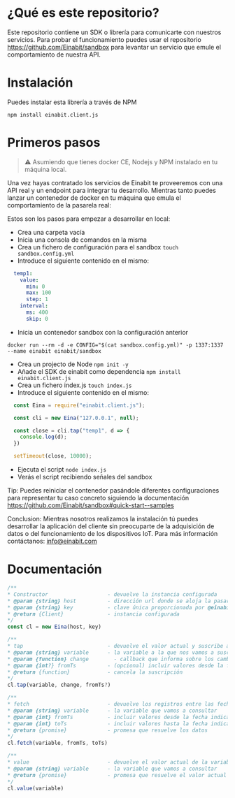 # ¿Qué es este repositorio?

Este repositorio contiene un SDK o librería para comunicarte con nuestros servicios. Para probar el funcionamiento puedes usar el repositorio https://github.com/Einabit/sandbox para levantar un servicio que emule el comportamiento de nuestra API.

# Instalación

Puedes instalar esta librería a través de NPM

`npm install einabit.client.js`

# Primeros pasos

> :warning: Asumiendo que tienes docker CE, Nodejs y NPM instalado en tu máquina local.

Una vez hayas contratado los servicios de Einabit te proveeremos con una API real y un endpoint para integrar tu desarrollo. Mientras tanto puedes lanzar un contenedor de docker en tu máquina que emula el comportamiento de la pasarela real:

Estos son los pasos para empezar a desarrollar en local:

- Crea una carpeta vacía
- Inicia una consola de comandos en la misma
- Crea un fichero de configuración para el sandbox `touch sandbox.config.yml`
- Introduce el siguiente contenido en el mismo:
```yml
  temp1:
    value:
      min: 0
      max: 100
      step: 1
    interval:
      ms: 400
      skip: 0
```
- Inicia un contenedor sandbox con la configuración anterior
```
docker run --rm -d -e CONFIG="$(cat sandbox.config.yml)" -p 1337:1337 --name einabit einabit/sandbox
```
- Crea un projecto de Node `npm init -y`
- Añade el SDK de einabit como dependencia `npm install einabit.client.js`
- Crea un fichero index.js `touch index.js`
- Introduce el siguiente contenido en el mismo:
```js
  const Eina = require("einabit.client.js");

  const cli = new Eina("127.0.0.1", null);

  const close = cli.tap("temp1", d => {
    console.log(d);
  })

  setTimeout(close, 10000);
```
- Ejecuta el script `node index.js`
- Verás el script recibiendo señales del sandbox

Tip: Puedes reiniciar el contenedor pasándole diferentes configuraciones para representar tu caso concreto siguiendo la documentación https://github.com/Einabit/sandbox#quick-start--samples

Conclusion: Mientras nosotros realizamos la instalación tú puedes desarrollar la aplicación del cliente sin preocuparte de la adquisición de datos o del funcionamiento de los dispositivos IoT. Para más información contáctanos: info@einabit.com

# Documentación

```js
/**
* Constructor                   - devuelve la instancia configurada
* @param {string} host          - dirección url donde se aloja la pasarela de datos
* @param {string} key           - clave única proporcionada por @einabit
* @return {Client}              - instancia configurada
*/
const cl = new Eina(host, key)

/**
* tap                           - devuelve el valor actual y suscribe a cambios
* @param {string} variable      - la variable a la que nos vamos a suscribir
* @param {function} change        - callback que informa sobre los cambios (value) => void
* @param {int?} fromTs          - (opcional) incluir valores desde la fecha indicada
* @return {function}            - cancela la suscripción
*/
cl.tap(variable, change, fromTs?)

/**
* fetch                         - devuelve los registros entre las fechas indicadas
* @param {string} variable      - la variable que vamos a consultar
* @param {int} fromTs           - incluir valores desde la fecha indicada
* @param {int} toTs             - incluir valores hasta la fecha indicada
* @return {promise}             - promesa que resuelve los datos
*/
cl.fetch(variable, fromTs, toTs)

/**
* value                         - devuelve el valor actual de la variable
* @param {string} variable      - la variable que vamos a consultar
* @return {promise}             - promesa que resuelve el valor actual
*/
cl.value(variable)
```

